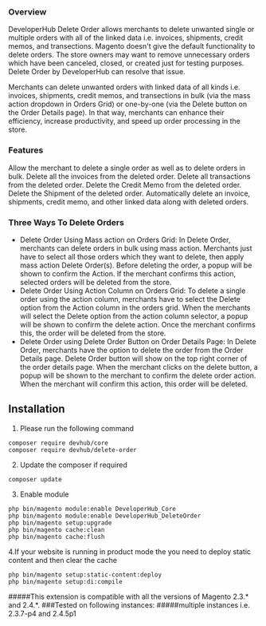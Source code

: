 ### Overview ###

DeveloperHub Delete Order allows merchants to delete unwanted single or multiple orders with all of the linked data i.e. invoices, shipments, credit memos, and transections. Magento doesn't give the default functionality to delete orders. The store owners may want to remove unnecessary orders which have been canceled, closed, or created just for testing purposes. Delete Order by DeveloperHub can resolve that issue.

Merchants can delete unwanted orders with linked data of all kinds i.e. invoices, shipments, credit memos, and transections in bulk (via the mass action dropdown in Orders Grid) or one-by-one (via the Delete button on the Order Details page). In that way, merchants can enhance their efficiency, increase productivity, and speed up order processing in the store.

 

### Features ###

Allow the merchant to delete a single order as well as to delete orders in bulk.
Delete all the invoices from the deleted order.
Delete all transactions from the deleted order.
Delete the Credit Memo from the deleted order. 
Delete the Shipment of the deleted order.
Automatically delete an invoice, shipments, credit memo, and other linked data along with deleted orders. 
 

### Three Ways To Delete Orders ###

* Delete Order Using Mass action on Orders Grid: In Delete Order, merchants can delete orders in bulk using mass action. Merchants just have to select all those orders which they want to delete, then apply mass action Delete Order(s). Before deleting the order, a popup will be shown to confirm the Action. If the merchant confirms this action, selected orders will be deleted from the store.
* Delete Order Using Action Column on Orders Grid: To delete a single order using the action column, merchants have to select the Delete option from the Action column in the orders grid. When the merchants will select the Delete option from the action column selector, a popup will be shown to confirm the delete action. Once the merchant confirms this, the order will be deleted from the store.
* Delete Order using Delete Order Button on Order Details Page: In Delete Order, merchants have the option to delete the order from the Order Details page. Delete Order button will show on the top right corner of the order details page. When the merchant clicks on the delete button, a popup will be shown to the merchant to confirm the delete order action. When the merchant will confirm this action, this order will be deleted.


## Installation

1. Please run the following command
```shell
composer require devhub/core
composer require devhub/delete-order
```

2. Update the composer if required
```shell
composer update
```

3. Enable module
```shell
php bin/magento module:enable DeveloperHub_Core
php bin/magento module:enable DeveloperHub_DeleteOrder
php bin/magento setup:upgrade
php bin/magento cache:clean
php bin/magento cache:flush
```
4.If your website is running in product mode the you need to deploy static content and
then clear the cache
```shell
php bin/magento setup:static-content:deploy
php bin/magento setup:di:compile
```



#####This extension is compatible with all the versions of Magento 2.3.* and 2.4.*.
###Tested on following instances:
#####multiple instances i.e. 2.3.7-p4 and 2.4.5p1

